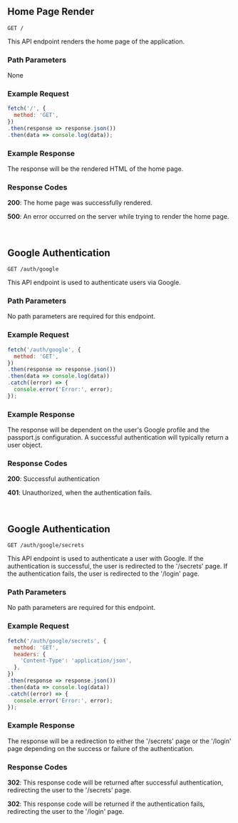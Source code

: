 ## Home Page Render

```
GET /
```

This API endpoint renders the home page of the application.

### Path Parameters

None

### Example Request

```javascript
fetch('/', {
  method: 'GET',
})
.then(response => response.json())
.then(data => console.log(data));
```

### Example Response

The response will be the rendered HTML of the home page.

### Response Codes

**200**: The home page was successfully rendered.

**500**: An error occurred on the server while trying to render the home page.

<br />

## Google Authentication

```
GET /auth/google
```

This API endpoint is used to authenticate users via Google.

### Path Parameters

No path parameters are required for this endpoint.

### Example Request

```javascript
fetch('/auth/google', {
  method: 'GET',
})
.then(response => response.json())
.then(data => console.log(data))
.catch((error) => {
  console.error('Error:', error);
});
```

### Example Response

The response will be dependent on the user's Google profile and the passport.js configuration. A successful authentication will typically return a user object.

### Response Codes

**200**: Successful authentication

**401**: Unauthorized, when the authentication fails.

<br />

## Google Authentication

```
GET /auth/google/secrets
```

This API endpoint is used to authenticate a user with Google. If the authentication is successful, the user is redirected to the '/secrets' page. If the authentication fails, the user is redirected to the '/login' page.

### Path Parameters

No path parameters are required for this endpoint.

### Example Request

```javascript
fetch('/auth/google/secrets', {
  method: 'GET',
  headers: {
    'Content-Type': 'application/json',
  },
})
.then(response => response.json())
.then(data => console.log(data))
.catch((error) => {
  console.error('Error:', error);
});
```

### Example Response

The response will be a redirection to either the '/secrets' page or the '/login' page depending on the success or failure of the authentication.

### Response Codes

**302**: This response code will be returned after successful authentication, redirecting the user to the '/secrets' page.

**302**: This response code will be returned if the authentication fails, redirecting the user to the '/login' page.

<br />

